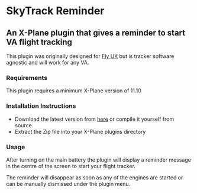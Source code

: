 # SkyTrack Reminder
##  An X-Plane plugin that gives a reminder to start VA flight tracking

This plugin was originally designed for [Fly UK](https://flyuk.aero) but is tracker software agnostic and will work for any VA.

### Requirements

This plugin requires a minimum X-Plane version of 11.10

### Installation Instructions

* Download the latest version from [here](https://github.com/skslater/SkyTrackReminder/releases) or compile it yourself from source.
* Extract the Zip file into your X-Plane plugins directory

### Usage

After turning on the main battery the plugin will display a reminder message in the centre of the screen to start your flight tracker.

The reminder will disappear as soon as any of the engines are started or can be manually dismissed under the plugin menu.

